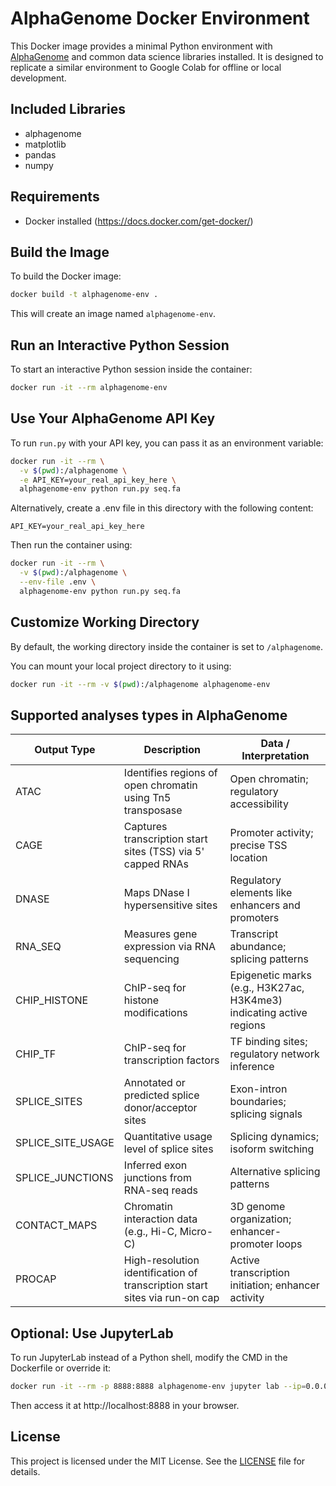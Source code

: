 # AlphaGenome Docker Environment

This Docker image provides a minimal Python environment with [AlphaGenome](https://github.com/google-deepmind/alphagenome?tab=readme-ov-file) and common data science libraries installed. It is designed to replicate a similar environment to Google Colab for offline or local development.

## Included Libraries

- alphagenome
- matplotlib
- pandas
- numpy

## Requirements

- Docker installed (https://docs.docker.com/get-docker/)

## Build the Image

To build the Docker image:

```bash
docker build -t alphagenome-env .
```

This will create an image named `alphagenome-env`.

## Run an Interactive Python Session

To start an interactive Python session inside the container:

```bash
docker run -it --rm alphagenome-env
```

## Use Your AlphaGenome API Key

To run `run.py` with your API key, you can pass it as an environment variable:

```bash
docker run -it --rm \
  -v $(pwd):/alphagenome \
  -e API_KEY=your_real_api_key_here \
  alphagenome-env python run.py seq.fa
```

Alternatively, create a .env file in this directory with the following content:

```
API_KEY=your_real_api_key_here
```

Then run the container using:

```bash
docker run -it --rm \
  -v $(pwd):/alphagenome \
  --env-file .env \
  alphagenome-env python run.py seq.fa
```

## Customize Working Directory

By default, the working directory inside the container is set to `/alphagenome`.

You can mount your local project directory to it using:

```bash
docker run -it --rm -v $(pwd):/alphagenome alphagenome-env
```

## Supported analyses types in AlphaGenome

| Output Type         | Description                                                                 | Data / Interpretation                                                |
|---------------------|-----------------------------------------------------------------------------|-----------------------------------------------------------------------|
| ATAC                | Identifies regions of open chromatin using Tn5 transposase                  | Open chromatin; regulatory accessibility                             |
| CAGE                | Captures transcription start sites (TSS) via 5' capped RNAs                 | Promoter activity; precise TSS location                              |
| DNASE               | Maps DNase I hypersensitive sites                                           | Regulatory elements like enhancers and promoters                     |
| RNA_SEQ             | Measures gene expression via RNA sequencing                                 | Transcript abundance; splicing patterns                              |
| CHIP_HISTONE        | ChIP-seq for histone modifications                                          | Epigenetic marks (e.g., H3K27ac, H3K4me3) indicating active regions   |
| CHIP_TF             | ChIP-seq for transcription factors                                          | TF binding sites; regulatory network inference                       |
| SPLICE_SITES        | Annotated or predicted splice donor/acceptor sites                          | Exon-intron boundaries; splicing signals                             |
| SPLICE_SITE_USAGE   | Quantitative usage level of splice sites                                    | Splicing dynamics; isoform switching                                 |
| SPLICE_JUNCTIONS    | Inferred exon junctions from RNA-seq reads                                  | Alternative splicing patterns                                        |
| CONTACT_MAPS        | Chromatin interaction data (e.g., Hi-C, Micro-C)                            | 3D genome organization; enhancer-promoter loops                      |
| PROCAP              | High-resolution identification of transcription start sites via run-on cap | Active transcription initiation; enhancer activity                   |

## Optional: Use JupyterLab

To run JupyterLab instead of a Python shell, modify the CMD in the Dockerfile or override it:

```bash
docker run -it --rm -p 8888:8888 alphagenome-env jupyter lab --ip=0.0.0.0 --allow-root --no-browser
```

Then access it at http://localhost:8888 in your browser.

## License

This project is licensed under the MIT License. See the [LICENSE](LICENSE) file for details.

